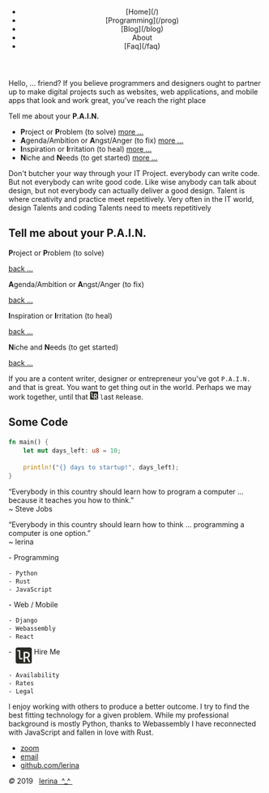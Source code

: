 <!-- should be in head 
<link rel="prefetch" href=" http://lerina.github.io/hire_me ">
-->
<canvas id="cnv_all" width="578" height="150"></canvas>
<script src="./js/cnv01.js"></script>
<div class="container">
<header class="main-header clearfix">

<nav class="main-menu">
<ul>
<li class="main-menu__item">[Home](/)</li>
<li class="main-menu__item">[Programming](/prog)</li>
<li class="main-menu__item">[Blog](/blog)</li>
<li class="main-menu__item">About</li>
<li class="main-menu__item">[Faq](/faq)</li>
</ul>
</nav><!-- nav -->
</header><!-- header -->

<section class="sponsors-wrapper clearfix">
<main class="content-area">

Hello, ... friend?
If you believe programmers and designers ought to partner up to make 
digital projects such as websites, web applications, and mobile apps that look and work great, you've reach the right place

Tell me about your **P.A.I.N.** <span id="PAIN"></span>

- **P**roject or **P**roblem (to solve) <a href="./#Pain"> more ...</a>
- **A**genda/Ambition or **A**ngst/Anger (to fix) <a href="./#pAin"> more ...</a>
- **I**nspiration or **I**rritation  (to heal) <a href="./#paIn"> more ...</a>
- **N**iche and **N**eeds (to get started) <a href="./#paiN"> more ...</a>

Don't butcher your way through your IT Project. everybody can write code. 
But not everybody can write good code.
Like wise anybody can talk about design, but not everybody can actually 
deliver a good design. Talent is where creativity and practice meet repetitively. 
Very often in the IT world, design Talents and coding Talents need to meets 
repetitively 

## Tell me about your P.A.I.N.

<span id="Pain">**P**roject or **P**roblem (to solve)</span>

<a href="./#PAIN">back ...</a> 

<span id="pAin">**A**genda/Ambition or **A**ngst/Anger (to fix)</span>

<a href="./#PAIN">back ...</a> 

<span id="PaIn">**I**nspiration or **I**rritation  (to heal)</span>

<a href="./#PAIN">back ...</a> 

<span id="PaiN">**N**iche and **N**eeds (to get started)</span>

<a href="./#PAIN">back ...</a> 


If you are a content writer, designer or entrepreneur you've got `P.A.I.N.` 
and that is great. 
You want to get thing out in the world. Perhaps we may work together, 
until that <img src="./logo_lerina_16x16.png" align="bottom" /> `l`ast `R`elease.


## Some Code

```rust
fn main() {
    let mut days_left: u8 = 10;
     
    println!("{} days to startup!", days_left);
}
```

“Everybody in this country should learn how to program a computer … because it teaches you how to think.”   
~ Steve Jobs

“Everybody in this country should learn how to think … programming a computer is one option.”   
~ lerina

</main>

<section class="sponsors">
<div class="sponsor pink" id="prog">
- Programming

    - Python
    - Rust
    - JavaScript
</div>
<div class="sponsor purple" id="web">
- Web / Mobile

    - Django
    - Webassembly
    - React
</div>
<div class="sponsor blue" id="hireMe">
- &nbsp;<img src="./logo_lerina_32x32.png" align="top" /> Hire Me

    - Availability
    - Rates
    - Legal
</div>

I enjoy working with others to produce a better outcome.
I try to find the best fitting technology for a given problem. 
While my professional background is mostly Python, thanks to Webassembly I have reconnected
with JavaScript and fallen in love with Rust.


</section><!-- sponsors -->
</section><!-- sponsors-wrapper -->
</div><!-- container -->

<footer class="footer">


-   [zoom]()
-   [email](mailto:learningrustrpg@gmail.com)
-   [github.com/lerina](https://github.com/lerina)


<div id="copy"><em>&#xa9;</em> 2019  &nbsp; <a href="http://razafy.com" target="_blank"> <span class="le">le</span><span class="ri">ri</span><span class="na">na</span>  ^_^ </a></div>

</footer><!-- footer -->

